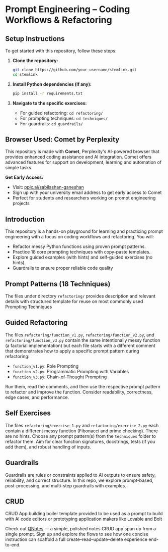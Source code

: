 # Prompt Engineering – Coding Workflows & Refactoring

## Setup Instructions

To get started with this repository, follow these steps:

1. **Clone the repository:**
   ```bash
   git clone https://github.com/your-username/stemlink.git
   cd stemlink
   ```

2. **Install Python dependencies (if any):**
   ```bash
   pip install -r requirements.txt
   ```

3. **Navigate to the specific exercises:**
   - For guided refactoring: `cd refactoring/`
   - For prompting techniques: `cd techniques/`
   - For guardrails: `cd guardrails/`

## Browser Used: Comet by Perplexity

This repository is made with **Comet**, Perplexity's AI-powered browser that provides enhanced coding assistance and AI integration. Comet offers advanced features for support on development, learning and automation of simple tasks.

**Get Early Access:**
- Visit: [pplx.ai/sabilashan-ganeshan](https://pplx.ai/sabilashan-ganeshan)
- Sign up with your university email address to get early access to Comet
- Perfect for students and researchers working on prompt engineering projects

## Introduction
This repository is a hands-on playground for learning and practicing prompt engineering with a focus on coding workflows and refactoring. You will:
- Refactor messy Python functions using proven prompt patterns.
- Practice 18 core prompting techniques with copy-paste templates.
- Explore guided examples (with hints) and self-guided exercises (no hints).
- Guardrails to ensure proper reliable code quality

## Prompt Patterns (18 Techniques)
The files under directory `refactoring/` provides description and relevant details with structured template for reuse on most commonly used Prompting Techniques

## Guided Refactoring
The files `refactoring/function_v1.py`, `refactoring/function_v2.py`, and `refactoring/function_v3.py` contain the same intentionally messy function (a factorial implementation) but each file starts with a different comment that demonstrates how to apply a specific prompt pattern during refactoring:
- `function_v1.py`: Role Prompting
- `function_v2.py`: Programmatic Prompting with Variables
- `function_v3.py`: Chain-of-Thought Prompting

Run them, read the comments, and then use the respective prompt pattern to refactor and improve the function. Consider readability, correctness, edge cases, and performance.

## Self Exercises
The files `refactoring/exercise_1.py` and `refactoring/exercise_2.py` each contain a different messy function (Fibonacci and prime checking). There are no hints. Choose any prompt pattern(s) from the `techniques` folder to refactor them. Aim for clear function signatures, docstrings, tests (if you add them), and robust handling of inputs.

## Guardrails
Guardrails are rules or constraints applied to AI outputs to ensure safety, reliability, and correct structure. In this repo, we explore prompt-based, post-processing, and multi-step guardrails with examples.

## CRUD
CRUD App building boiler template provided to be used as a prompt to build with AI code editors or prototyping application makers like Lovable and Bolt
 
Check out [QNotes](https://qnotes.lovable.app/) — a simple, polished notes CRUD app spun up from a single prompt. Sign up and explore the flows to see how one concise instruction can scaffold a full create–read–update–delete experience end-to-end.